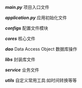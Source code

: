 ***main.py***
项目入口文件

***application.py***
应用初始化文件

***configs***
配置文件模块

***cores***
核心文件

***dao***
Data Access Object 数据库操作

***libs***
封装库文件

***service***
业务文件

***utils***
自定义常用工具:如时间转换等等
